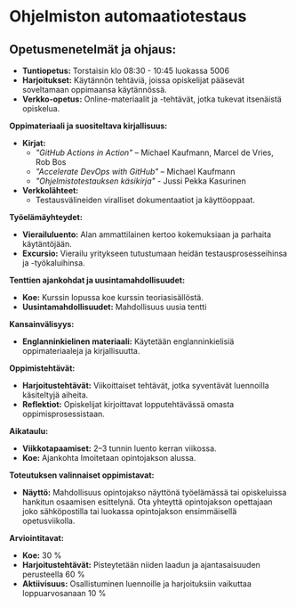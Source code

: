 # Ohjelmiston automaatiotestaus

## Opetusmenetelmät ja ohjaus:
- **Tuntiopetus:** Torstaisin klo 08:30 - 10:45 luokassa 5006
- **Harjoitukset:** Käytännön tehtäviä, joissa opiskelijat pääsevät soveltamaan oppimaansa käytännössä.
- **Verkko-opetus:** Online-materiaalit ja -tehtävät, jotka tukevat itsenäistä opiskelua.

**Oppimateriaali ja suositeltava kirjallisuus:**
- **Kirjat:**
  - *"GitHub Actions in Action"* – Michael Kaufmann, Marcel de Vries, Rob Bos
  - *"Accelerate DevOps with GitHub"* – Michael Kaufmann
  - *"Ohjelmistotestauksen käsikirja"* - Jussi Pekka Kasurinen
- **Verkkolähteet:**
  - Testausvälineiden viralliset dokumentaatiot ja käyttöoppaat.

**Työelämäyhteydet:**
- **Vierailuluento:** Alan ammattilainen kertoo kokemuksiaan ja parhaita käytäntöjään.
- **Excursio:** Vierailu yritykseen tutustumaan heidän testausprosesseihinsa ja -työkaluihinsa.

**Tenttien ajankohdat ja uusintamahdollisuudet:**
- **Koe:** Kurssin lopussa koe kurssin teoriasisällöstä.
- **Uusintamahdollisuudet:** Mahdollisuus uusia tentti

**Kansainvälisyys:**
- **Englanninkielinen materiaali:** Käytetään englanninkielisiä oppimateriaaleja ja kirjallisuutta.

**Oppimistehtävät:**
- **Harjoitustehtävät:** Viikoittaiset tehtävät, jotka syventävät luennoilla käsiteltyjä aiheita.
- **Reflektiot:** Opiskelijat kirjoittavat lopputehtävässä omasta oppimisprosessistaan.

**Aikataulu:**
- **Viikkotapaamiset:** 2–3 tunnin luento kerran viikossa.
- **Koe:** Ajankohta lmoitetaan opintojakson alussa.

**Toteutuksen valinnaiset oppimistavat:**
- **Näyttö:** Mahdollisuus opintojakso näyttönä työelämässä tai opiskeluissa hankitun osaamisen esittelynä. Ota yhteyttä opintojakson opettajaan joko sähköpostilla tai luokassa opintojakson ensimmäisellä opetusviikolla.

**Arviointitavat:**
- **Koe:** 30 %
- **Harjoitustehtävät:** Pisteytetään niiden laadun ja ajantasaisuuden perusteella 60 %
- **Aktiivisuus:** Osallistuminen luennoille ja harjoituksiin vaikuttaa loppuarvosanaan 10 %
